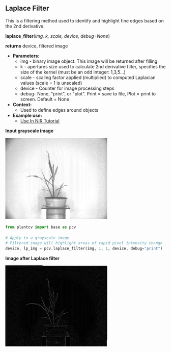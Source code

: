 ## Laplace Filter

This is a filtering method used to identify and highlight fine edges based on the 2nd derivative.

**laplace_filter**(*img, k, scale, device, debug=None*)

**returns** device, filtered image

- **Parameters:**
    - img - binary image object. This image will be returned after filling.
    - k - apertures size used to calculate 2nd derivative filter, specifies the size of the kernel (must be an odd integer: 1,3,5...)
    - scale - scaling factor applied (multiplied) to computed Laplacian values (scale = 1 is unscaled) 
    - device - Counter for image processing steps
    - debug- None, "print", or "plot". Print = save to file, Plot = print to screen. Default = None
- **Context:**
    - Used to define edges around objects
- **Example use:**
    - [Use In NIR Tutorial](nir_tutorial.md)

**Input grayscale image**

![Screenshot](img/documentation_images/laplace_filter/grayscale_image.jpg)

```python
from plantcv import base as pcv

# Apply to a grayscale image
# Filtered image will highlight areas of rapid pixel intensity change
device, lp_img = pcv.laplace_filter(img, 1, 1, device, debug="print")
```

**Image after Laplace filter**

![Screenshot](img/documentation_images/laplace_filter/lp_filtered.jpg)
